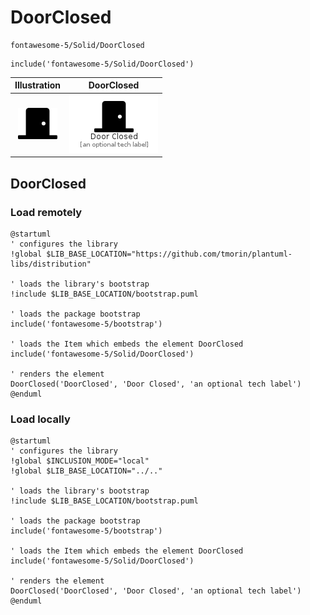 # DoorClosed


```text
fontawesome-5/Solid/DoorClosed
```

```text
include('fontawesome-5/Solid/DoorClosed')
```



| Illustration | DoorClosed |
| :---: | :---: |
| ![illustration for Illustration](../../fontawesome-5/Solid/DoorClosed.png) | ![illustration for DoorClosed](../../fontawesome-5/Solid/DoorClosed.Local.png) |




## DoorClosed

### Load remotely
```plantuml
@startuml
' configures the library
!global $LIB_BASE_LOCATION="https://github.com/tmorin/plantuml-libs/distribution"

' loads the library's bootstrap
!include $LIB_BASE_LOCATION/bootstrap.puml

' loads the package bootstrap
include('fontawesome-5/bootstrap')

' loads the Item which embeds the element DoorClosed
include('fontawesome-5/Solid/DoorClosed')

' renders the element
DoorClosed('DoorClosed', 'Door Closed', 'an optional tech label')
@enduml
```

### Load locally
```plantuml
@startuml
' configures the library
!global $INCLUSION_MODE="local"
!global $LIB_BASE_LOCATION="../.."

' loads the library's bootstrap
!include $LIB_BASE_LOCATION/bootstrap.puml

' loads the package bootstrap
include('fontawesome-5/bootstrap')

' loads the Item which embeds the element DoorClosed
include('fontawesome-5/Solid/DoorClosed')

' renders the element
DoorClosed('DoorClosed', 'Door Closed', 'an optional tech label')
@enduml
```

